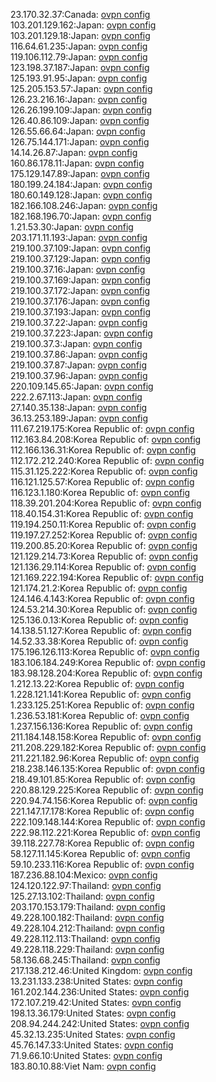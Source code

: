 23.170.32.37:Canada: [ovpn config](vpn/23_170_32_37.ovpn)  
103.201.129.162:Japan: [ovpn config](vpn/103_201_129_162.ovpn)  
103.201.129.18:Japan: [ovpn config](vpn/103_201_129_18.ovpn)  
116.64.61.235:Japan: [ovpn config](vpn/116_64_61_235.ovpn)  
119.106.112.79:Japan: [ovpn config](vpn/119_106_112_79.ovpn)  
123.198.37.187:Japan: [ovpn config](vpn/123_198_37_187.ovpn)  
125.193.91.95:Japan: [ovpn config](vpn/125_193_91_95.ovpn)  
125.205.153.57:Japan: [ovpn config](vpn/125_205_153_57.ovpn)  
126.23.216.16:Japan: [ovpn config](vpn/126_23_216_16.ovpn)  
126.26.199.109:Japan: [ovpn config](vpn/126_26_199_109.ovpn)  
126.40.86.109:Japan: [ovpn config](vpn/126_40_86_109.ovpn)  
126.55.66.64:Japan: [ovpn config](vpn/126_55_66_64.ovpn)  
126.75.144.171:Japan: [ovpn config](vpn/126_75_144_171.ovpn)  
14.14.26.87:Japan: [ovpn config](vpn/14_14_26_87.ovpn)  
160.86.178.11:Japan: [ovpn config](vpn/160_86_178_11.ovpn)  
175.129.147.89:Japan: [ovpn config](vpn/175_129_147_89.ovpn)  
180.199.24.184:Japan: [ovpn config](vpn/180_199_24_184.ovpn)  
180.60.149.128:Japan: [ovpn config](vpn/180_60_149_128.ovpn)  
182.166.108.246:Japan: [ovpn config](vpn/182_166_108_246.ovpn)  
182.168.196.70:Japan: [ovpn config](vpn/182_168_196_70.ovpn)  
1.21.53.30:Japan: [ovpn config](vpn/1_21_53_30.ovpn)  
203.171.11.193:Japan: [ovpn config](vpn/203_171_11_193.ovpn)  
219.100.37.109:Japan: [ovpn config](vpn/219_100_37_109.ovpn)  
219.100.37.129:Japan: [ovpn config](vpn/219_100_37_129.ovpn)  
219.100.37.16:Japan: [ovpn config](vpn/219_100_37_16.ovpn)  
219.100.37.169:Japan: [ovpn config](vpn/219_100_37_169.ovpn)  
219.100.37.172:Japan: [ovpn config](vpn/219_100_37_172.ovpn)  
219.100.37.176:Japan: [ovpn config](vpn/219_100_37_176.ovpn)  
219.100.37.193:Japan: [ovpn config](vpn/219_100_37_193.ovpn)  
219.100.37.22:Japan: [ovpn config](vpn/219_100_37_22.ovpn)  
219.100.37.223:Japan: [ovpn config](vpn/219_100_37_223.ovpn)  
219.100.37.3:Japan: [ovpn config](vpn/219_100_37_3.ovpn)  
219.100.37.86:Japan: [ovpn config](vpn/219_100_37_86.ovpn)  
219.100.37.87:Japan: [ovpn config](vpn/219_100_37_87.ovpn)  
219.100.37.96:Japan: [ovpn config](vpn/219_100_37_96.ovpn)  
220.109.145.65:Japan: [ovpn config](vpn/220_109_145_65.ovpn)  
222.2.67.113:Japan: [ovpn config](vpn/222_2_67_113.ovpn)  
27.140.35.138:Japan: [ovpn config](vpn/27_140_35_138.ovpn)  
36.13.253.189:Japan: [ovpn config](vpn/36_13_253_189.ovpn)  
111.67.219.175:Korea Republic of: [ovpn config](vpn/111_67_219_175.ovpn)  
112.163.84.208:Korea Republic of: [ovpn config](vpn/112_163_84_208.ovpn)  
112.166.136.31:Korea Republic of: [ovpn config](vpn/112_166_136_31.ovpn)  
112.172.212.240:Korea Republic of: [ovpn config](vpn/112_172_212_240.ovpn)  
115.31.125.222:Korea Republic of: [ovpn config](vpn/115_31_125_222.ovpn)  
116.121.125.57:Korea Republic of: [ovpn config](vpn/116_121_125_57.ovpn)  
116.123.1.180:Korea Republic of: [ovpn config](vpn/116_123_1_180.ovpn)  
118.39.201.204:Korea Republic of: [ovpn config](vpn/118_39_201_204.ovpn)  
118.40.154.31:Korea Republic of: [ovpn config](vpn/118_40_154_31.ovpn)  
119.194.250.11:Korea Republic of: [ovpn config](vpn/119_194_250_11.ovpn)  
119.197.27.252:Korea Republic of: [ovpn config](vpn/119_197_27_252.ovpn)  
119.200.85.20:Korea Republic of: [ovpn config](vpn/119_200_85_20.ovpn)  
121.129.214.73:Korea Republic of: [ovpn config](vpn/121_129_214_73.ovpn)  
121.136.29.114:Korea Republic of: [ovpn config](vpn/121_136_29_114.ovpn)  
121.169.222.194:Korea Republic of: [ovpn config](vpn/121_169_222_194.ovpn)  
121.174.21.2:Korea Republic of: [ovpn config](vpn/121_174_21_2.ovpn)  
124.146.4.143:Korea Republic of: [ovpn config](vpn/124_146_4_143.ovpn)  
124.53.214.30:Korea Republic of: [ovpn config](vpn/124_53_214_30.ovpn)  
125.136.0.13:Korea Republic of: [ovpn config](vpn/125_136_0_13.ovpn)  
14.138.51.127:Korea Republic of: [ovpn config](vpn/14_138_51_127.ovpn)  
14.52.33.38:Korea Republic of: [ovpn config](vpn/14_52_33_38.ovpn)  
175.196.126.113:Korea Republic of: [ovpn config](vpn/175_196_126_113.ovpn)  
183.106.184.249:Korea Republic of: [ovpn config](vpn/183_106_184_249.ovpn)  
183.98.128.204:Korea Republic of: [ovpn config](vpn/183_98_128_204.ovpn)  
1.212.13.22:Korea Republic of: [ovpn config](vpn/1_212_13_22.ovpn)  
1.228.121.141:Korea Republic of: [ovpn config](vpn/1_228_121_141.ovpn)  
1.233.125.251:Korea Republic of: [ovpn config](vpn/1_233_125_251.ovpn)  
1.236.53.181:Korea Republic of: [ovpn config](vpn/1_236_53_181.ovpn)  
1.237.156.136:Korea Republic of: [ovpn config](vpn/1_237_156_136.ovpn)  
211.184.148.158:Korea Republic of: [ovpn config](vpn/211_184_148_158.ovpn)  
211.208.229.182:Korea Republic of: [ovpn config](vpn/211_208_229_182.ovpn)  
211.221.182.96:Korea Republic of: [ovpn config](vpn/211_221_182_96.ovpn)  
218.238.146.135:Korea Republic of: [ovpn config](vpn/218_238_146_135.ovpn)  
218.49.101.85:Korea Republic of: [ovpn config](vpn/218_49_101_85.ovpn)  
220.88.129.225:Korea Republic of: [ovpn config](vpn/220_88_129_225.ovpn)  
220.94.74.156:Korea Republic of: [ovpn config](vpn/220_94_74_156.ovpn)  
221.147.17.178:Korea Republic of: [ovpn config](vpn/221_147_17_178.ovpn)  
222.109.148.144:Korea Republic of: [ovpn config](vpn/222_109_148_144.ovpn)  
222.98.112.221:Korea Republic of: [ovpn config](vpn/222_98_112_221.ovpn)  
39.118.227.78:Korea Republic of: [ovpn config](vpn/39_118_227_78.ovpn)  
58.127.11.145:Korea Republic of: [ovpn config](vpn/58_127_11_145.ovpn)  
59.10.233.116:Korea Republic of: [ovpn config](vpn/59_10_233_116.ovpn)  
187.236.88.104:Mexico: [ovpn config](vpn/187_236_88_104.ovpn)  
124.120.122.97:Thailand: [ovpn config](vpn/124_120_122_97.ovpn)  
125.27.13.102:Thailand: [ovpn config](vpn/125_27_13_102.ovpn)  
203.170.153.179:Thailand: [ovpn config](vpn/203_170_153_179.ovpn)  
49.228.100.182:Thailand: [ovpn config](vpn/49_228_100_182.ovpn)  
49.228.104.212:Thailand: [ovpn config](vpn/49_228_104_212.ovpn)  
49.228.112.113:Thailand: [ovpn config](vpn/49_228_112_113.ovpn)  
49.228.118.229:Thailand: [ovpn config](vpn/49_228_118_229.ovpn)  
58.136.68.245:Thailand: [ovpn config](vpn/58_136_68_245.ovpn)  
217.138.212.46:United Kingdom: [ovpn config](vpn/217_138_212_46.ovpn)  
13.231.133.238:United States: [ovpn config](vpn/13_231_133_238.ovpn)  
161.202.144.236:United States: [ovpn config](vpn/161_202_144_236.ovpn)  
172.107.219.42:United States: [ovpn config](vpn/172_107_219_42.ovpn)  
198.13.36.179:United States: [ovpn config](vpn/198_13_36_179.ovpn)  
208.94.244.242:United States: [ovpn config](vpn/208_94_244_242.ovpn)  
45.32.13.235:United States: [ovpn config](vpn/45_32_13_235.ovpn)  
45.76.147.33:United States: [ovpn config](vpn/45_76_147_33.ovpn)  
71.9.66.10:United States: [ovpn config](vpn/71_9_66_10.ovpn)  
183.80.10.88:Viet Nam: [ovpn config](vpn/183_80_10_88.ovpn)  
